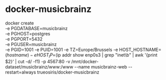# docker-musicbrainz

docker create \
 -e PGDATABASE=musicbrainz \
 -e PGHOST=postgres \
 -e PGPORT=5432 \
 -e PGUSER=musicbrainz \
 -e PGID=1001
 -e PUID=1001
 -e TZ=Europe/Brussels 
 -e HOST_HOSTNAME=$(hostname) 
 -e HOST_IP=$(ip addr show enp0s3 | grep "inet\b" | awk '{print $2}' | cut -d/ -f1) 
 -p 4567:80 
 -v /mnt/docker-dataset/musicbrainz/www:/www
 --name musicbrainz-web
 --restart=always 
 trueosiris/docker-musicbrainz
